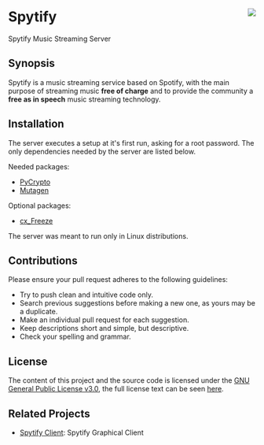 # Spytify <img src="Others/icon.ico" align="right" />
Spytify Music Streaming Server

## Synopsis

Spytify is a music streaming service based on Spotify, with the main purpose of streaming music **free of charge** and to provide the community a **free as in speech** music streaming technology.

## Installation

The server executes a setup at it's first run, asking for a root password. The only dependencies needed by the server are listed below.

Needed packages:
- [PyCrypto](https://github.com/dlitz/pycrypto)
- [Mutagen](https://github.com/quodlibet/mutagen)

Optional packages:
- [cx_Freeze](http://cx-freeze.sourceforge.net/)

The server was meant to run only in Linux distributions.

## Contributions

Please ensure your pull request adheres to the following guidelines:

- Try to push clean and intuitive code only. 
- Search previous suggestions before making a new one, as yours may be a duplicate.
- Make an individual pull request for each suggestion.
- Keep descriptions short and simple, but descriptive.
- Check your spelling and grammar.

## License

The content of this project and the source code is licensed under the [GNU General Public License v3.0](https://www.gnu.org/licenses/gpl-3.0.en.html), the full license text can be seen [here](LICENSE).

## Related Projects

- [Spytify Client](https://github.com/flippym/spytify-client): Spytify Graphical Client
